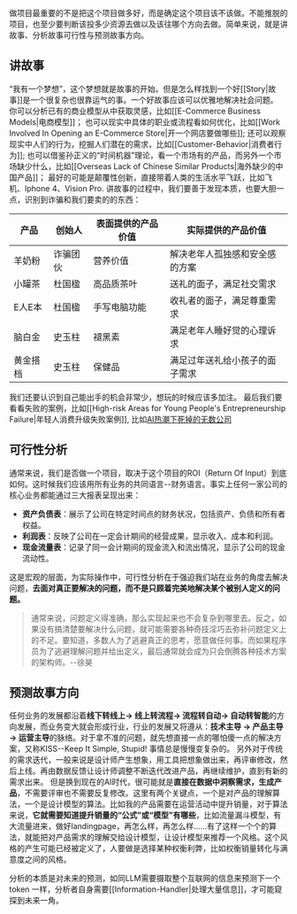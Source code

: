 做项目最重要的不是把这个项目做多好，而是确定这个项目该不该做。不能推脱的项目，也至少要判断该投多少资源去做以及该往哪个方向去做。简单来说，就是讲故事、分析故事可行性与预测故事方向。
## 讲故事

“我有一个梦想”，这个梦想就是故事的开始。但是怎么样找到一个好[[Story|故事]]是一个很复杂也很靠运气的事。一个好故事应该可以优雅地解决社会问题。
你可以分析已有的商业模型从中获取灵感，比如[[E-Commerce Business Models|电商模型]]；
也可以现实中具体的职业或流程看如何优化，比如[[Work Involved In Opening an E-Commerce Store|开一个网店要做哪些]];
还可以观察现实中人们的行为，挖掘人们潜在的需求，比如[[Customer-Behavior|消费者行为]];
也可以借鉴孙正义的“时间机器”理论，看一个市场有的产品，而另外一个市场缺少什么，比如[[Overseas Lack of Chinese Similar Products|海外缺少的中国产品]]；
最好的可能是颠覆性创新，直接带着人类的生活水平飞跃，比如飞机、Iphone 4、Vision Pro.
讲故事的过程中，我们要善于发现本质，也要大胆一点，识别到诈骗和我们要卖的的东西：

| 产品   | 创始人  | 表面提供的产品价值 | 实际提供的产品价值       |
| ---- | ---- | --------- | --------------- |
| 羊奶粉  | 诈骗团伙 | 营养价值      | 解决老年人孤独感和安全感的方案 |
| 小罐茶  | 杜国楹  | 高品质茶叶     | 送礼的面子，满足社交需求    |
| E人E本 | 杜国楹  | 手写电脑功能    | 收礼者的面子，满足尊重需求   |
| 脑白金  | 史玉柱  | 褪黑素       | 满足老年人睡好觉的心理诉求   |
| 黄金搭档 | 史玉柱  | 保健品       | 满足过年送礼给小孩子的面子需求 |
我们还要认识到自己能出手的机会非常少，想玩的时候应该多加注。
最后我们要看看失败的案例，比如[[High-risk Areas for Young People's Entrepreneurship Failure|年轻人消费升级失败案例]], 比如[AI热潮下死掉的无数公司](:https://dang.ai/ai-graveyard)

## 可行性分析
通常来说，我们是否做一个项目，取决于这个项目的ROI（Return Of Input）到底如何。这时候我们应该用所有业务的共同语言--财务语言。事实上任何一家公司的核心业务都能通过三大报表呈现出来：
- **资产负债表**：展示了公司在特定时间点的财务状况，包括资产、负债和所有者权益。
- **利润表**：反映了公司在一定会计期间的经营成果，显示收入、成本和利润。
- **现金流量表**：记录了同一会计期间的现金流入和流出情况，显示了公司的现金流动性。

这是宏观的层面，为实际操作中，可行性分析在于强迫我们站在业务的角度去解决问题，**去面对真正要解决的问题，而不是只顾着完美地解决某个被别人定义的问题。**

>通常来说，问题定义得准确，那么实现起来也不会复杂到哪里去。反之，如果没有搞清楚要解决什么问题，就可能需要各种奇技淫巧去弥补问题定义上的不足。要知道，多数人为了逃避真正的思考，愿意做任何事。而如果程序员为了逃避理解问题并给出定义，最后通常就会成为只会倒腾各种技术方案的架构师。--徐昊
## 预测故事方向

任何业务的发展都沿着**线下转线上→ 线上转流程→ 流程转自动→ 自动转智能**的方向发展，而业务变大就会形成行业，行业的发展又将遵从：**技术主导 → 产品主导→ 运营主导**的脉络。对于拿不准的问题，就先想直接一点的哪怕傻一点的解决方案，又称KISS--Keep It Simple, Stupid! 事情总是慢慢变复杂的。
另外对于传统的需求迭代，一般来说是设计师产生想象，用工具把想象做出来，再评审修改，然后上线。再由数据反馈让设计师调整不断迭代改进产品，再继续维护，直到有新的需求出来。
但是换到现在的AI时代，很可能就是**直接在数据中洞察需求，生成产品**，不需要评审也不需要反复修改。这里有两个关键点，一个是对产品的理解算法，一个是设计模型的算法。比如我的产品需要在运营活动中提升销量，对于算法来说，**它就需要知道提升销量的“公式”或“模型”有哪些**，比如流量漏斗模型，有大流量进来，做好landingpage，再怎么样，再怎么样……有了这样一个个的算法，就能把对产品需求的理解交给设计模型，让设计模型来推荐一个风格。这个风格的产生可能已经被定义了，人要做是选择某种权衡利弊，比如权衡销量转化与满意度之间的风格。

分析的本质是对未来的预测，如同LLM需要摄取整个互联网的信息来预测下一个token 一样，分析者自身需要[[Information-Handler|处理大量信息]]，才可能窥探到未来一角。